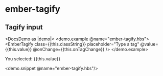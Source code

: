 # ember-tagify

## Tagify input

<DocsDemo as |demo|>
  <demo.example @name="ember-tagify.hbs">
    <EmberTagify
      class={{this.classString}}
      placeholder="Type a tag"
      @value={{this.value}}
      @onChange={{this.onTagChange}}
    />
  </demo.example>

  <div class="docs-m-4">
    <p class="selectedValue">
      You selected: {{this.value}}
    </p>
  
  </div>
  
  <demo.snippet @name="ember-tagify.hbs"/>
</DocsDemo>
